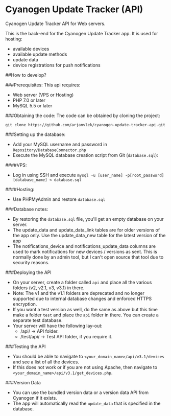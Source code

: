 # Cyanogen Update Tracker (API)
Cyanogen Update Tracker API for Web servers.

This is the back-end for the Cyanogen Update Tracker app. It is used for hosting:
- available devices
- available update methods
- update data
- device registrations for push notifications

##How to develop?

###Prerequisites:
This api requires:
- Web server (VPS or Hosting)
- PHP 7.0 or later
- MySQL 5.5 or later

###Obtaining the code:
The code can be obtained by cloning the project:
```
git clone https://github.com/arjanvlek/cyanogen-update-tracker-api.git
```

###Setting up the database:
- Add your MySQL username and password in `Repository/DatabaseConnector.php` 
- Execute the MySQL database creation script from Git (`database.sql`):

####VPS:
- Log in using SSH and execute `mysql -u [user_name] -p[root_password] [database_name] < database.sql`

####Hosting:
- Use PHPMyAdmin and restore `database.sql`

###Database notes:
- By restoring the `database.sql` file, you'll get an empty database on your server.
- The update_data and update_data_link tables are for older versions of the app only. Use the update_data_new table for the latest version of the app
- The notifications_device and notifications_update_data columns are used to mark notifications for new devices / versions as sent. This is normally done by an admin tool, but I can't open source that tool due to security reasons.

###Deploying the API
- On your server, create a folder called `api` and place all the various folders (v2, v2.1, v3, v3.1) in there.
- Note: The v1 and the v1.1 folders are deprecated and no longer supported due to internal database changes and enforced HTTPS encryption.
- If you want a test version as well, do the same as above but this time make a folder `test` and place the `api` folder in there. You can create a separate test database.
- Your server will have the following lay-out:
    - /api/ -> API folder.
    - /test/api/ -> Test API folder, if you require it.

###Testing the API
- You should be able to navigate to `<your_domain_name>/api/v3.1/devices` and see a list of all the devices.
- If this does not work or if you are not using Apache, then navigate to `<your_domain_name>/api/v3.1/get_devices.php`.


###Version Data
- You can use the bundled version data or a version data API from Cyanogen if it exists.
- The app will automatically read the `update_data` that is specified in the database.

